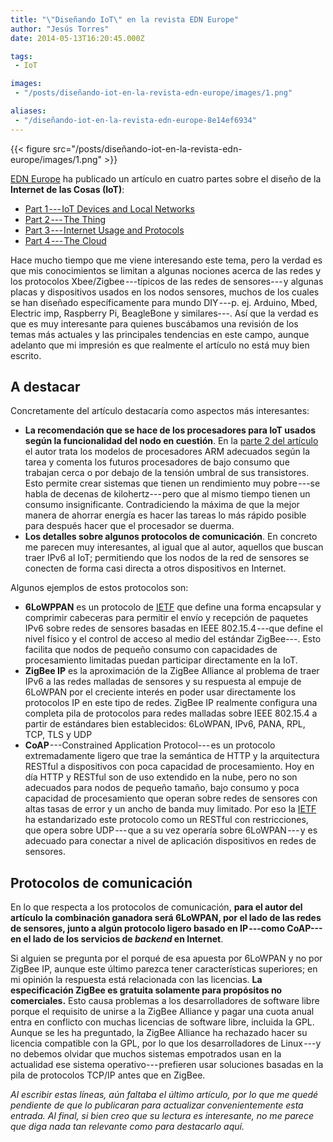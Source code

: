 ```yaml
---
title: "\"Diseñando IoT\" en la revista EDN Europe"
author: "Jesús Torres"
date: 2014-05-13T16:20:45.000Z

tags:
 - IoT

images:
 - "/posts/diseñando-iot-en-la-revista-edn-europe/images/1.png" 

aliases:
 - "/diseñando-iot-en-la-revista-edn-europe-8e14ef6934"
---
```


{{< figure src="/posts/diseñando-iot-en-la-revista-edn-europe/images/1.png" >}}

[EDN Europe](http://www.edn-europe.com/) ha publicado un artículo en cuatro partes sobre el diseño de la **Internet de las Cosas (IoT)**:

* [Part 1 --- IoT Devices and Local Networks](http://www.edn.com/5G/4428131/Designing-IoT-Part-1-IoT-Devices-and-Local-Networks-)
* [Part 2 --- The Thing](http://www.edn.com/5G/4428905/Designing-IoT-Part-II-The-Thing)
* [Part 3 --- Internet Usage and Protocols](http://www.edn.com/5G/4429615/Designing-for-IoT-Part-III-Internet-Usage-and-Protocols)
* [Part 4 --- The Cloud](http://www.edn.com/5G/4429618/Designing-for-IoT-Part-IV-The-Cloud)

Hace mucho tiempo que me viene interesando este tema, pero la verdad es que mis conocimientos se limitan a algunas nociones acerca de las redes y los protocolos Xbee/Zigbee ---típicos de las redes de sensores--- y algunas placas y dispositivos usados en los nodos sensores, muchos de los cuales se han diseñado específicamente para mundo DIY ---p. ej. Arduino, Mbed, Electric imp, Raspberry Pi, BeagleBone y similares---.
Así que la verdad es que es muy interesante para quienes buscábamos una revisión de los temas más actuales y las principales tendencias en este campo, aunque adelanto que mi impresión es que realmente el artículo no está muy bien escrito.

## A destacar

Concretamente del artículo destacaría como aspectos más interesantes:

* **La recomendación que se hace de los procesadores para IoT usados según la funcionalidad del nodo en cuestión**.
En la [parte 2 del artículo](http://www.edn.com/5G/4428905/Designing-IoT-Part-II-The-Thing) el autor trata los modelos de procesadores ARM adecuados según la tarea y comenta los futuros procesadores de bajo consumo que trabajan cerca o por debajo de la tensión umbral de sus transistores.
Esto permite crear sistemas que tienen un rendimiento muy pobre ---se habla de decenas de kilohertz--- pero que al mismo tiempo tienen un consumo insignificante.
  Contradiciendo la máxima de que la mejor manera de ahorrar energía es hacer las tareas lo más rápido posible para después hacer que el procesador se duerma.
* **Los detalles sobre algunos protocolos de comunicación**.
En concreto me parecen muy interesantes, al igual que al autor, aquellos que buscan traer IPv6 al IoT; permitiendo que los nodos de la red de sensores se conecten de forma casi directa a otros dispositivos en Internet.

Algunos ejemplos de estos protocolos son:

* **6LoWPPAN** es un protocolo de [IETF](http://es.wikipedia.org/wiki/Internet_Engineering_Task_Force) que define una forma encapsular y comprimir cabeceras para permitir el envío y recepción de paquetes IPv6 sobre redes de sensores basadas en IEEE 802.15.4 ---que define el nivel físico y el control de acceso al medio del estándar ZigBee---.
Esto facilita que nodos de pequeño consumo con capacidades de procesamiento limitadas puedan participar directamente en la IoT.
* **ZigBee IP** es la aproximación de la ZigBee Alliance al problema de traer IPv6 a las redes malladas de sensores y su respuesta al empuje de 6LoWPAN por el creciente interés en poder usar directamente los protocolos IP en este tipo de redes.
ZigBee IP realmente configura una completa pila de protocolos para redes malladas sobre IEEE 802.15.4 a partir de estándares bien establecidos: 6LoWPAN, IPv6, PANA, RPL, TCP, TLS y UDP
* **CoAP** ---Constrained Application Protocol--- es un protocolo extremadamente ligero que trae la semántica de HTTP y la arquitectura RESTful a dispositivos con poca capacidad de procesamiento.
Hoy en día HTTP y RESTful son de uso extendido en la nube, pero no son adecuados para nodos de pequeño tamaño, bajo consumo y poca capacidad de procesamiento que operan sobre redes de sensores con altas tasas de error y un ancho de banda muy limitado.
Por eso la [IETF](http://es.wikipedia.org/wiki/Internet_Engineering_Task_Force) ha estandarizado este protocolo como un RESTful con restricciones, que opera sobre UDP --- que a su vez operaría sobre 6LoWPAN --- y es adecuado para conectar a nivel de aplicación dispositivos en redes de sensores.

## Protocolos de comunicación

En lo que respecta a los protocolos de comunicación, **para el autor del artículo la combinación ganadora será 6LoWPAN, por el lado de las redes de sensores, junto a algún protocolo ligero basado en IP ---como CoAP--- en el lado de los servicios de _backend_ en Internet**.

Si alguien se pregunta por el porqué de esa apuesta por 6LoWPAN y no por ZigBee IP, aunque este último parezca tener características superiores; en mi opinión la respuesta está relacionada con las licencias.
**La especificación ZigBee es gratuita solamente para propósitos no comerciales.**
Esto causa problemas a los desarrolladores de software libre porque el requisito de unirse a la ZigBee Alliance y pagar una cuota anual entra en conflicto con muchas licencias de software libre, incluida la GPL.
Aunque se les ha preguntado, la ZigBee Alliance ha rechazado hacer su licencia compatible con la GPL, por lo que los desarrolladores de Linux ---y no debemos olvidar que muchos sistemas empotrados usan en la actualidad ese sistema operativo--- prefieren usar soluciones basadas en la pila de protocolos TCP/IP antes que en ZigBee.

_Al escribir estas líneas, aún faltaba el último artículo, por lo que me quedé pendiente de que lo publicaran para actualizar convenientemente esta entrada._
_Al final, si bien creo que su lectura es interesante, no me parece que diga nada tan relevante como para destacarlo aquí._
